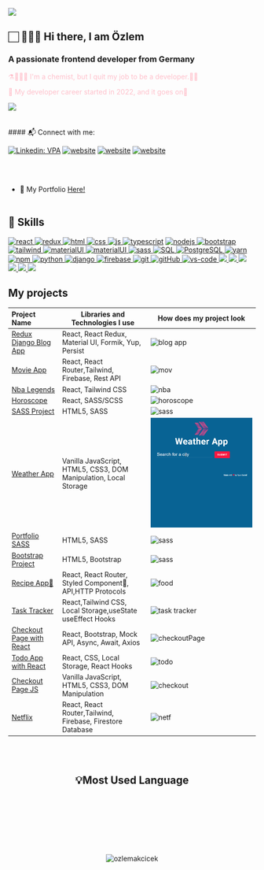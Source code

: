 <img src="https://media.giphy.com/media/INzpQ0mfFZMSWq4xK7/giphy.gif" align="right" width="600"></br>
##   🏻‍  🤗👋🏻  Hi there, I am Özlem

<h3 color="red">A passionate frontend developer from Germany</h3>

<font color="pink"> ⚗️🔬🥼🧪 I'm a chemist, but I quit my job to be a developer.👩‍💻 </font>
</br>

<font color="pink"> 🤩 My developer career started in 2022, and it goes on🚀 </font>
</br>

![](https://komarev.com/ghpvc/?username=ozlemakcicek&color=red&style=for-the-badge)

</br>
#### 📬 Connect with me:

[![Linkedin: VPA](https://img.shields.io/badge/linkedin-%230077B5.svg?&style=for-the-badge&logo=linkedin&logoColor=white)](https://www.linkedin.com/in/ozlemakcicek/)
[![website](https://img.shields.io/badge/gmail-f1f2f6.svg?&style=for-the-badge&logo=gmail&logoColor=red)](mailto:ozlemakcicek83@gmail.com)
[![website](https://img.shields.io/badge/xing-7fff00.svg?&style=for-the-badge&logo=xing&logoColor=grün)](https://www.xing.com/profile/ozlem_akcicek/)
[![website](https://img.shields.io/badge/instagram-ff1493.svg?&style=for-the-badge&logo=instagram&logoColor=pink)](https://www.instagram.com/dev.ozlemakc/)


</br></br>
- 💫 My Portfolio  <a href="https://portfolio-ivory-one-98.vercel.app/" target="blank"> Here! </a> 
</br></br>


## 🚀 Skills
<p>
<a href="#" target="_blank"> <img src="https://cdn.icon-icons.com/icons2/2415/PNG/512/react_original_wordmark_logo_icon_146375.png" alt="react" width="50"/> </a> 
<a href="#" target="_blank"> <img src="https://user-images.githubusercontent.com/25181517/187896150-cc1dcb12-d490-445c-8e4d-1275cd2388d6.png" alt="redux" width="50"/> </a> 
<a href="#" target="_blank"> <img src="https://www.svgrepo.com/show/353884/html-5.svg" alt="html" height="50"/> </a> 
<a href="#" target="_blank"> <img src="https://www.svgrepo.com/show/303263/css3-logo.svg" alt="css" height="50"/> </a> 
<a href="#" target="_blank"> <img src="https://cdn.icon-icons.com/icons2/2108/PNG/512/javascript_icon_130900.png" alt="js" height="50"/> </a> 
<a href="#" target="_blank"> <img src="https://user-images.githubusercontent.com/25181517/183890598-19a0ac2d-e88a-4005-a8df-1ee36782fde1.png" alt="typescript" height="50"/></a> <a href="#" target="_blank"> <img src="https://user-images.githubusercontent.com/25181517/183568594-85e280a7-0d7e-4d1a-9028-c8c2209e073c.png" alt="nodejs" height="60"/> </a> <a href="#" target="_blank"> <img src="https://user-images.githubusercontent.com/25181517/183898054-b3d693d4-dafb-4808-a509-bab54cf5de34.png" alt="bootstrap" height="50"/> </a><a href="#" target="_blank"> <img src="https://user-images.githubusercontent.com/25181517/202896760-337261ed-ee92-4979-84c4-d4b829c7355d.png" alt="tailwind" height="50"/> </a> <a href="#" target="_blank"> <img src="https://user-images.githubusercontent.com/25181517/190887639-d0ba4ec9-ddbe-45dd-bea1-4db83846503e.png" alt="materialUI" height="50"/> </a> <a href="#" target="_blank"> <img src="https://user-images.githubusercontent.com/25181517/189716630-fe6c084c-6c66-43af-aa49-64c8aea4a5c2.png" alt="materialUI" height="50"/> </a> <a href="#" target="_blank"> <img src="https://user-images.githubusercontent.com/25181517/192158956-48192682-23d5-4bfc-9dfb-6511ade346bc.png" alt="sass" height="50"/> </a> 
<a href="#" target="_blank"> <img src="[https://cdn.icon-icons.com/icons2/2415/PNG/512/mysql_original_wordmark_logo_icon_146417.png](https://chrstn67.github.io/images/sql_fond_noir.png)" alt="SQL" height="50"/> </a> <a href="#" target="_blank"> <img src="https://www.vectorlogo.zone/logos/postgresql/postgresql-ar21.svg" alt="PostgreSQL" height="50"/> </a> <a href="#" target="_blank"> <img src="https://user-images.githubusercontent.com/25181517/183049794-a3dfaddd-22ee-4ffe-b0b4-549ccd4879f9.png" alt="yarn" height="50"/> </a><a href="#" target="_blank"> <img src="https://user-images.githubusercontent.com/25181517/121401671-49102800-c959-11eb-9f6f-74d49a5e1774.png" alt="npm" height="60"/> </a> <a href="#" target="_blank"> <img src="https://www.python.org/static/img/python-logo.png" alt="python" width="150"/> </a>  <a href="#" target="_blank"> <img src="https://cdn.icon-icons.com/icons2/2415/PNG/512/django_plain_logo_icon_146558.png" alt="django" height="60"/> </a> <a href="#" target="_blank"> <img src="https://user-images.githubusercontent.com/25181517/189716855-2c69ca7a-5149-4647-936d-780610911353.png" alt="firebase" height="50"/> </a> <a href="#" target="_blank"> <img src="https://www.vectorlogo.zone/logos/git-scm/git-scm-icon.svg" alt="git" height="50"/> </a> <a href="#" target="_blank"> <img src="https://www.svgrepo.com/show/349375/github.svg" alt="gitHub" height="50"/> </a> <a href="#" target="_blank"> <img src="https://user-images.githubusercontent.com/25181517/192108891-d86b6220-e232-423a-bf5f-90903e6887c3.png" alt="vs-code" height="50"/> </a> <a href="#" target="_blank"> <img src="https://user-images.githubusercontent.com/25181517/183912952-83784e94-629d-4c34-a961-ae2ae795b662.png" height="40"/> </a><a href="#" target="_blank"> <img src="https://www.svgrepo.com/show/354354/slack-icon.svg" height="45"/> </a><a href="#" target="_blank"> <img src="https://user-images.githubusercontent.com/25181517/192109061-e138ca71-337c-4019-8d42-4792fdaa7128.png" height="45"/> </a><a href="#" target="_blank"> <img src="https://user-images.githubusercontent.com/25181517/186884152-ae609cca-8cf1-4175-8d60-1ce1fa078ca2.png" height="45"/> </a><a href="#" target="_blank"> <img src="https://user-images.githubusercontent.com/25181517/183911544-95ad6ba7-09bf-4040-ac44-0adafedb9616.png" height="45"/> </a><a href="#" target="_blank"> <img src="https://user-images.githubusercontent.com/25181517/117207330-263ba280-adf4-11eb-9b97-0ac5b40bc3be.png" height="45"/> </a>


## My projects
  Project Name       |Libraries and Technologies I use     |How does my project look   
:-------------------------|-------------------------|-------------------------
[Redux Django Blog App](https://blog-app-weld-pi.vercel.app/)| React, React Redux, Material UI, Formik, Yup, Persist |![blog app](https://github.com/ozlemakcicek/BlogApp/blob/main/BlogApp%20Gif.gif)
[Movie App](https://movie-app-phi-peach.vercel.app/)| React, React Router,Tailwind, Firebase, Rest API|![mov](https://github.com/ozlemakcicek/MovieApp/blob/main/movie-app.gif)
[Nba Legends](https://my-nba-legends.vercel.app/)| React, Tailwind CSS |![nba](https://github.com/ozlemakcicek/my-NBA-Legends/blob/master/nba-legends.gif)
[Horoscope](https://de-04-horoscope-proj.vercel.app/)| React, SASS/SCSS |![horoscope](https://github.com/ozlemakcicek/DE-04-Horoscope-Proj/blob/main/Horoscope%20Gif.gif)
[SASS Project ](https://sass-project-omega.vercel.app/)|  HTML5, SASS|![sass](https://github.com/ozlemakcicek/My-SassProj)
[Weather App](https://my-weather-app-lilac-ten.vercel.app/)| Vanilla JavaScript, HTML5, CSS3, DOM Manipulation, Local Storage |![video](https://github.com/ozlemakcicek/my-WeatherApp/blob/master/weather_app.gif)
[Portfolio SASS ](https://bengin34.github.io/Portfolio-Page-Sass-Project/index.html)|  HTML5, SASS|![sass](https://user-images.githubusercontent.com/118957608/221443026-51e47633-23a6-4c56-8dd7-cb9590b2a217.gif)
[Bootstrap Project ](https://bootstrap-project-nu.vercel.app/)|  HTML5, Bootstrap |![sass](https://github.com/ozlemakcicek/Bootstrap_Project/blob/main/Bootstrap%20Project%20Gif.gif)
[Recipe App💅](https://7-recipe-app.vercel.app/)| React, React Router, Styled Component💅, API,HTTP Protocols|![food](https://user-images.githubusercontent.com/118957608/223141049-b7695491-a57c-43e6-9d5b-7bd55672d135.gif)
[Task Tracker ](https://task-tracker-xi-five.vercel.app/)| React,Tailwind CSS, Local Storage,useState useEffect Hooks|![task tracker](https://user-images.githubusercontent.com/118957608/222405166-6323a946-f0a0-41b0-8b23-f61def147c5a.gif)
[Checkout Page with React](https://react-checkout-page.vercel.app)| React, Bootstrap, Mock API, Async, Await, Axios|![checkoutPage](https://user-images.githubusercontent.com/118957608/221439741-d02bceab-5b30-4b86-a26e-6eae9531657d.gif)
[Todo App with React](https://todo-list-react-bengin34.vercel.app/)| React, CSS, Local Storage, React Hooks|![todo](https://user-images.githubusercontent.com/118957608/222153239-9a73cc42-22f3-4910-bc9c-e668ec0f7494.gif)
[Checkout Page JS](https://bengin34.github.io/CheckoutPage/)|  Vanilla JavaScript, HTML5, CSS3, DOM Manipulation|![checkout](https://user-images.githubusercontent.com/118957608/213875489-18766d2e-e63f-4434-bdf7-9f5e578edd98.png)
[Netflix](https://netflix-basic-three.vercel.app/)| React, React Router,Tailwind, Firebase, Firestore Database|![netf](https://user-images.githubusercontent.com/118957608/226092423-9d9cd68f-75e2-42b1-8597-0807c882522a.gif)
</div>
</br>
<br>

<h2 align="center">💡Most Used Language</h2>
<div  align="center">
<br/>
<img
     src="https://github-readme-stats.vercel.app/api/top-langs?username=ozlemakcicek&theme=blue-green"
     alt=""
     /> </br></br></br>
<img
     src="https://github-readme-stats.vercel.app/api?username=ozlemakcicek&theme=blue-green"
     alt=""
     /> <br/><br/><br/> 
  <img align="center" src="https://github-readme-streak-stats.herokuapp.com/?user=ozlemakcicek&theme=blue-green" alt="ozlemakcicek" />

</div>



